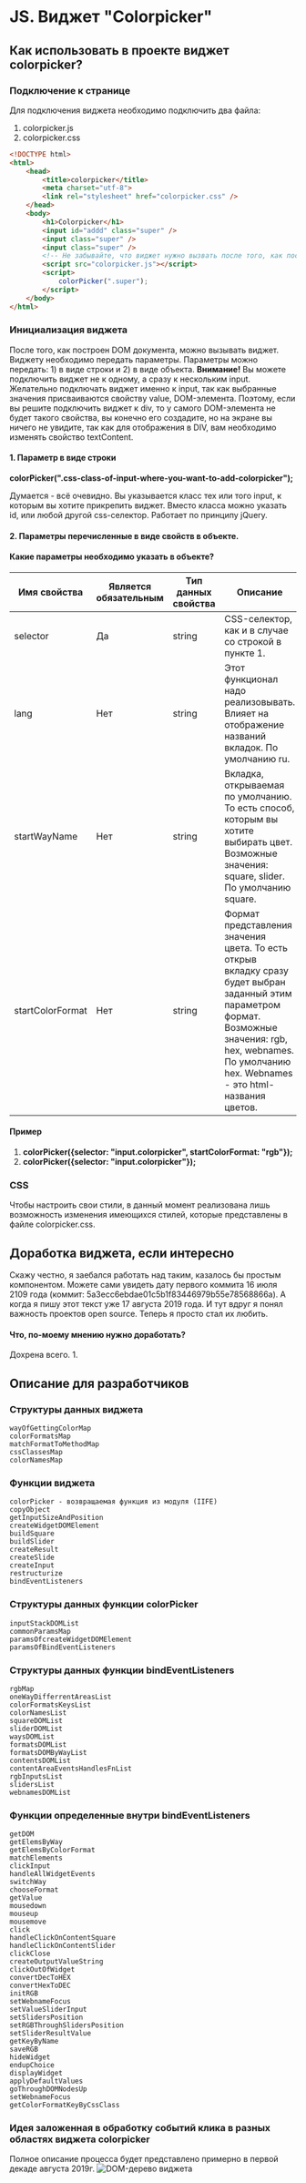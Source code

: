 JS. Виджет "Colorpicker"
========================

Как использовать в проекте виджет colorpicker?
----------------------------------------------
### Подключение к странице
Для подключения виджета необходимо подключить два файла: 
1. colorpicker.js
2. colorpicker.css

```html
<!DOCTYPE html>
<html>
    <head>
        <title>colorpicker</title>
        <meta charset="utf-8">
        <link rel="stylesheet" href="colorpicker.css" />
    </head>
    <body>
        <h1>Colorpicker</h1>
        <input id="addd" class="super" />
        <input class="super" />
        <input class="super" />
        <!-- Не забывайте, что виджет нужно вызвать после того, как построен DOM -->
        <script src="colorpicker.js"></script>
        <script>
            colorPicker(".super");
        </script>
    </body>
</html>
```

### Инициализация виджета
После того, как построен DOM документа, можно вызывать виджет. Виджету необходимо передать параметры. 
Параметры можно передать: 1) в виде строки и 2) в виде объекта.
**Внимание!** Вы можете подключить виджет не к одному, а сразу к нескольким input. Желательно подключать виджет 
именно к input, так как выбранные значения присваиваются свойству value, DOM-элемента. Поэтому, если вы 
решите подключить виджет к div, то у самого DOM-элемента не будет такого свойства, вы конечно его создадите,
но на экране вы ничего не увидите, так как для отображения в DIV, вам необходимо изменять свойство textContent.

#### 1. Параметр в виде строки
**colorPicker(".css-class-of-input-where-you-want-to-add-colorpicker");**

Думается - всё очевидно. Вы указывается класс тех или того input, к которым вы хотите прикрепить виджет.
Вместо класса можно указать id, или любой другой css-селектор. Работает по принципу jQuery. 

#### 2. Параметры перечисленные в виде свойств в объекте.
#### Какие параметры необходимо указать в объекте? 
Имя свойства | Является обязательным | Тип данных свойства | Описание
-------------|-----------------------|---------------------|----------------------
selector | Да | string | CSS-селектор, как и в случае со строкой в пункте 1.
lang | Нет | string | Этот функционал надо реализовывать. Влияет на отображение названий вкладок. По умолчанию ru.
startWayName | Нет | string | Вкладка, открываемая по умолчанию. То есть способ, которым вы хотите выбирать цвет. Возможные значения: square, slider. По умолчанию square.
startColorFormat | Нет | string | Формат представления значения цвета. То есть открыв вкладку сразу будет выбран заданный этим параметром формат. Возможные значения: rgb, hex, webnames. По умолчанию hex. Webnames - это html-названия цветов.

#### Пример
1. **colorPicker({selector: "input.colorpicker", startColorFormat: "rgb"});**
2. **colorPicker({selector: "input.colorpicker"});**

### CSS
Чтобы настроить свои стили, в данный момент реализована лишь возможность изменения имеющихся стилей,
которые представлены в файле colorpicker.css.

Доработка виджета, если интересно
----------------------------------------------
Скажу честно, я заебался работать над таким, казалось бы простым компонентом. Можете сами увидеть дату первого 
коммита 16 июля 2109 года (коммит: 5a3ecc6ebdae01c5b1f83446979b55e78568866a). А когда я пишу этот текст уже 
17 августа 2019 года. И тут вдруг я понял важность проектов open source. Теперь я просто стал их любить.

#### Что, по-моему мнению нужно доработать? 
Дохрена всего. 
1. 

Описание для разработчиков
----------------------------------------------

### Структуры данных виджета

    wayOfGettingColorMap
    colorFormatsMap
    matchFormatToMethodMap
    cssClassesMap
    colorNamesMap

### Функции виджета

    colorPicker - возвращаемая функция из модуля (IIFE)
    copyObject
    getInputSizeAndPosition
    createWidgetDOMElement
    buildSquare
    buildSlider
    createResult
    createSlide
    createInput
    restructurize
    bindEventListeners

### Структуры данных функции colorPicker

    inputStackDOMList
    commonParamsMap
    paramsOfcreateWidgetDOMElement
    paramsOfBindEventListeners

### Структуры данных функции bindEventListeners

    rgbMap
    oneWayDifferrentAreasList
    colorFormatsKeysList
    colorNamesList
    squareDOMList
    sliderDOMList
    waysDOMList
    formatsDOMList
    formatsDOMByWayList
    contentsDOMList
    contentAreaEventsHandlesFnList
    rgbInputsList
    slidersList
    webnamesDOMList

### Функции определенные внутри bindEventListeners

    getDOM
    getElemsByWay
    getElemsByColorFormat
    matchElements
    clickInput
    handleAllWidgetEvents
    switchWay
    chooseFormat
    getValue
    mousedown
    mouseup
    mousemove
    click
    handleClickOnContentSquare
    handleClickOnContentSlider
    clickClose
    createOutputValueString
    clickOutOfWidget
    convertDecToHEX
    convertHexToDEC
    initRGB
    setWebnameFocus
    setValueSliderInput
    setSlidersPosition
    setRGBThroughSlidersPosition
    setSliderResultValue
    getKeyByName
    saveRGB
    hideWidget
    endupChoice
    displayWidget
    applyDefaultValues
    goThroughDOMNodesUp
    setWebnameFocus
    getColorFormatKeyByCssClass
    
    
### Идея заложенная в обработку событий клика в разных областях виджета colorpicker


Полное описание процесса будет представлено примерно в первой декаде августа 2019г.
![DOM-дерево виджета](../../img/IMG_20190725_194412.jpg)
